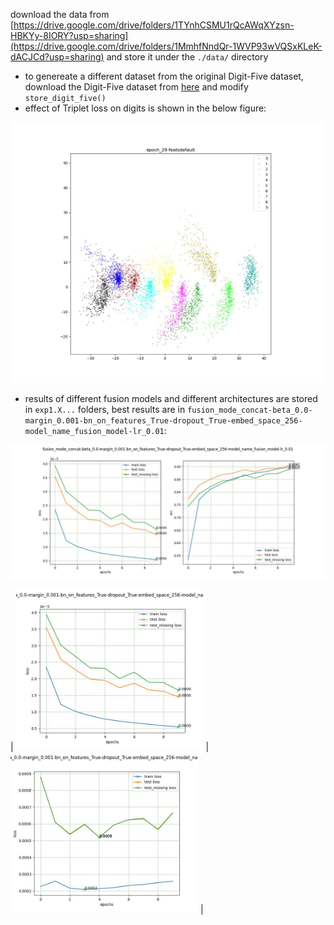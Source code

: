 download the data from [https://drive.google.com/drive/folders/1TYnhCSMU1rQcAWqXYzsn-HBKYy-8IORY?usp=sharing](https://drive.google.com/drive/folders/1MmhfNndQr-1WVP93wVQSxKLeK-dACJCd?usp=sharing) and store it under the `./data/` directory


- to genereate a different dataset from the original Digit-Five dataset, download the Digit-Five dataset from [here](https://drive.google.com/open?id=1A4RJOFj4BJkmliiEL7g9WzNIDUHLxfmm) and modify `store_digit_five()`
- effect of Triplet loss on digits is shown in the below figure:
<img src="https://github.com/hamedrq7/CAI-Spring-2023/blob/main/Final-Project%3A%20Triplet%20Loss%20and%20fusion/TripletLoss%20validation%20-%20Triplet%20applied%20on%20classes%20of%20mnist%20.jpg" width="500"/>

- results of different fusion models and different architectures are stored in `exp1.X...` folders, best results are in `fusion_mode_concat-beta_0.0-margin_0.001-bn_on_features_True-dropout_True-embed_space_256-model_name_fusion_model-lr_0.01`:


<img src="https://github.com/hamedrq7/CAI-Spring-2023/blob/main/Final-Project%3A%20Triplet%20Loss%20and%20fusion/exp1.4_%20effect%20of%20both%20dropout%20and%20BN%20on%20baseline%20models/imgs/fusion_mode_concat-beta_0.0-margin_0.001-bn_on_features_True-dropout_True-embed_space_256-model_name_fusion_model-lr_0.01/acc_loss.jpg" width="650"/>

|
<img src="https://github.com/hamedrq7/CAI-Spring-2023/blob/main/Final-Project%3A%20Triplet%20Loss%20and%20fusion/exp1.4_%20effect%20of%20both%20dropout%20and%20BN%20on%20baseline%20models/imgs/fusion_mode_concat-beta_0.0-margin_0.001-bn_on_features_True-dropout_True-embed_space_256-model_name_fusion_model-lr_0.01/loss_cross%20entropy%20loss.jpg" width="300"/>
|
<img src="https://github.com/hamedrq7/CAI-Spring-2023/blob/main/Final-Project%3A%20Triplet%20Loss%20and%20fusion/exp1.4_%20effect%20of%20both%20dropout%20and%20BN%20on%20baseline%20models/imgs/fusion_mode_concat-beta_0.0-margin_0.001-bn_on_features_True-dropout_True-embed_space_256-model_name_fusion_model-lr_0.01/loss_triplet%20loss.jpg" width="300"/>
|
 
